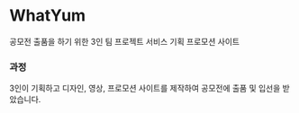 # WhatYum

공모전 출품을 하기 위한 3인 팀 프로젝트 서비스 기획 프로모션 사이트

### 과정

3인이 기획하고 디자인, 영상, 프로모션 사이트를 제작하여 공모전에 출품 및 입선을 받았습니다.
